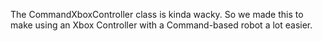 The CommandXboxController class is kinda wacky. So we made this to make using an Xbox Controller with a Command-based robot a lot easier.
